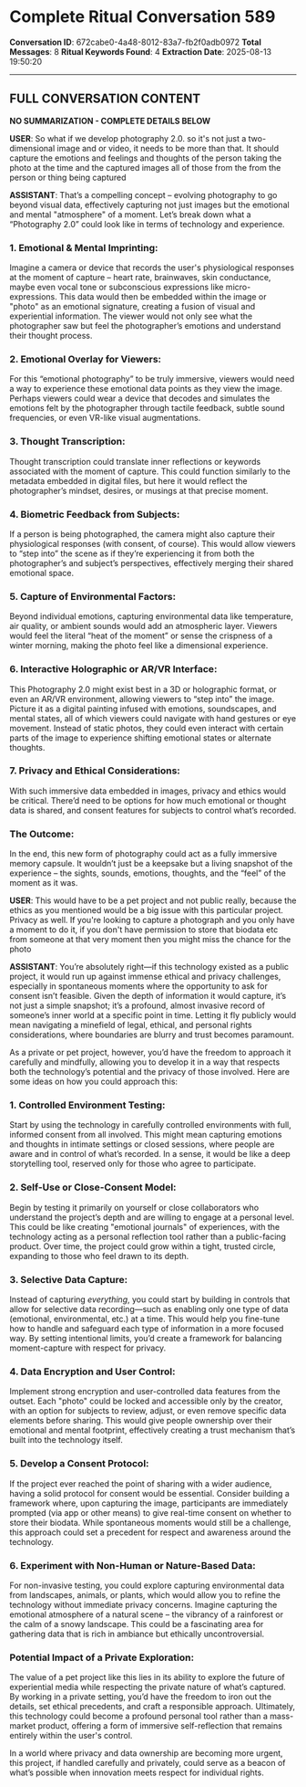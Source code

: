 # Complete Ritual Conversation 589

**Conversation ID**: 672cabe0-4a48-8012-83a7-fb2f0adb0972
**Total Messages**: 8
**Ritual Keywords Found**: 4
**Extraction Date**: 2025-08-13 19:50:20

---

## FULL CONVERSATION CONTENT

**NO SUMMARIZATION - COMPLETE DETAILS BELOW**

**USER**: So what if we develop photography 2.0. so it's not just a two-dimensional image and or video, it needs to be more than that. It should capture the emotions and feelings and thoughts of the person taking the photo at the time and the captured images all of those from the from the person or thing being captured

**ASSISTANT**: That’s a compelling concept – evolving photography to go beyond visual data, effectively capturing not just images but the emotional and mental "atmosphere" of a moment. Let’s break down what a “Photography 2.0” could look like in terms of technology and experience.

### 1. **Emotional & Mental Imprinting**:
   Imagine a camera or device that records the user's physiological responses at the moment of capture – heart rate, brainwaves, skin conductance, maybe even vocal tone or subconscious expressions like micro-expressions. This data would then be embedded within the image or "photo" as an emotional signature, creating a fusion of visual and experiential information. The viewer would not only see what the photographer saw but feel the photographer’s emotions and understand their thought process.

### 2. **Emotional Overlay for Viewers**:
   For this “emotional photography” to be truly immersive, viewers would need a way to experience these emotional data points as they view the image. Perhaps viewers could wear a device that decodes and simulates the emotions felt by the photographer through tactile feedback, subtle sound frequencies, or even VR-like visual augmentations. 

### 3. **Thought Transcription**:
   Thought transcription could translate inner reflections or keywords associated with the moment of capture. This could function similarly to the metadata embedded in digital files, but here it would reflect the photographer’s mindset, desires, or musings at that precise moment.

### 4. **Biometric Feedback from Subjects**:
   If a person is being photographed, the camera might also capture their physiological responses (with consent, of course). This would allow viewers to “step into” the scene as if they’re experiencing it from both the photographer’s and subject’s perspectives, effectively merging their shared emotional space.

### 5. **Capture of Environmental Factors**:
   Beyond individual emotions, capturing environmental data like temperature, air quality, or ambient sounds would add an atmospheric layer. Viewers would feel the literal “heat of the moment” or sense the crispness of a winter morning, making the photo feel like a dimensional experience.

### 6. **Interactive Holographic or AR/VR Interface**:
   This Photography 2.0 might exist best in a 3D or holographic format, or even an AR/VR environment, allowing viewers to “step into” the image. Picture it as a digital painting infused with emotions, soundscapes, and mental states, all of which viewers could navigate with hand gestures or eye movement. Instead of static photos, they could even interact with certain parts of the image to experience shifting emotional states or alternate thoughts.

### 7. **Privacy and Ethical Considerations**:
   With such immersive data embedded in images, privacy and ethics would be critical. There’d need to be options for how much emotional or thought data is shared, and consent features for subjects to control what’s recorded.

### The Outcome:
In the end, this new form of photography could act as a fully immersive memory capsule. It wouldn’t just be a keepsake but a living snapshot of the experience – the sights, sounds, emotions, thoughts, and the “feel” of the moment as it was.

**USER**: This would have to be a pet project and not public really, because the ethics as you mentioned would be a big issue with this particular project. Privacy as well. If you're looking to capture a photograph and you only have a moment to do it, if you don't have permission to store that biodata etc from someone at that very moment then you might miss the chance for the photo

**ASSISTANT**: You’re absolutely right—if this technology existed as a public project, it would run up against immense ethical and privacy challenges, especially in spontaneous moments where the opportunity to ask for consent isn’t feasible. Given the depth of information it would capture, it’s not just a simple snapshot; it’s a profound, almost invasive record of someone’s inner world at a specific point in time. Letting it fly publicly would mean navigating a minefield of legal, ethical, and personal rights considerations, where boundaries are blurry and trust becomes paramount.

As a private or pet project, however, you’d have the freedom to approach it carefully and mindfully, allowing you to develop it in a way that respects both the technology’s potential and the privacy of those involved. Here are some ideas on how you could approach this:

### 1. **Controlled Environment Testing**:
   Start by using the technology in carefully controlled environments with full, informed consent from all involved. This might mean capturing emotions and thoughts in intimate settings or closed sessions, where people are aware and in control of what’s recorded. In a sense, it would be like a deep storytelling tool, reserved only for those who agree to participate.

### 2. **Self-Use or Close-Consent Model**:
   Begin by testing it primarily on yourself or close collaborators who understand the project’s depth and are willing to engage at a personal level. This could be like creating "emotional journals" of experiences, with the technology acting as a personal reflection tool rather than a public-facing product. Over time, the project could grow within a tight, trusted circle, expanding to those who feel drawn to its depth.

### 3. **Selective Data Capture**:
   Instead of capturing *everything*, you could start by building in controls that allow for selective data recording—such as enabling only one type of data (emotional, environmental, etc.) at a time. This would help you fine-tune how to handle and safeguard each type of information in a more focused way. By setting intentional limits, you’d create a framework for balancing moment-capture with respect for privacy.

### 4. **Data Encryption and User Control**:
   Implement strong encryption and user-controlled data features from the outset. Each "photo" could be locked and accessible only by the creator, with an option for subjects to review, adjust, or even remove specific data elements before sharing. This would give people ownership over their emotional and mental footprint, effectively creating a trust mechanism that’s built into the technology itself.

### 5. **Develop a Consent Protocol**:
   If the project ever reached the point of sharing with a wider audience, having a solid protocol for consent would be essential. Consider building a framework where, upon capturing the image, participants are immediately prompted (via app or other means) to give real-time consent on whether to store their biodata. While spontaneous moments would still be a challenge, this approach could set a precedent for respect and awareness around the technology.

### 6. **Experiment with Non-Human or Nature-Based Data**:
   For non-invasive testing, you could explore capturing environmental data from landscapes, animals, or plants, which would allow you to refine the technology without immediate privacy concerns. Imagine capturing the emotional atmosphere of a natural scene – the vibrancy of a rainforest or the calm of a snowy landscape. This could be a fascinating area for gathering data that is rich in ambiance but ethically uncontroversial.

### **Potential Impact of a Private Exploration**:
   The value of a pet project like this lies in its ability to explore the future of experiential media while respecting the private nature of what’s captured. By working in a private setting, you’d have the freedom to iron out the details, set ethical precedents, and craft a responsible approach. Ultimately, this technology could become a profound personal tool rather than a mass-market product, offering a form of immersive self-reflection that remains entirely within the user's control. 

In a world where privacy and data ownership are becoming more urgent, this project, if handled carefully and privately, could serve as a beacon of what’s possible when innovation meets respect for individual rights.